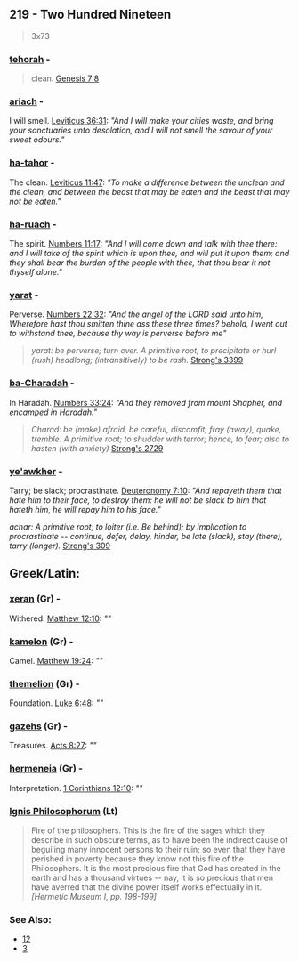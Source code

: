 ## 219 - Two Hundred Nineteen
> 3x73

### [tehorah](/keys/THRH) - 
> clean. [Genesis 7:8](http://biblehub.com/genesis/7-8.htm)

### [ariach](/keys/ARICh) - 
I will smell. [Leviticus 36:31](http://biblehub.com/leviticus/26-31.htm): *"And I will make your cities waste, and bring your sanctuaries unto desolation, and I will not smell the savour of your sweet odours."*

### [ha-tahor](/keys/HTHR) - 
The clean. [Leviticus 11:47](http://biblehub.com/leviticus/11-47.htm): *"To make a difference between the unclean and the clean, and between the beast that may be eaten and the beast that may not be eaten."*

### [ha-ruach](/keys/HRVCh) - 
The spirit. [Numbers 11:17](http://biblehub.com/numbers/11-17.htm): *"And I will come down and talk with thee there: and I will take of the spirit which is upon thee, and will put it upon them; and they shall bear the burden of the people with thee, that thou bear it not thyself alone."*

### [yarat](/keys/IRT) - 
Perverse. [Numbers 22:32](http://biblehub.com/numbers/22-32.htm): *"And the angel of the LORD said unto him, Wherefore hast thou smitten thine ass these three times? behold, I went out to withstand thee, because thy way is perverse before me"*

> *yarat: be perverse; turn over. A primitive root; to precipitate or hurl (rush) headlong; (intransitively) to be rash.* [Strong's 3399](http://biblehub.com/strongs/hebrew/3399.htm)

### [ba-Charadah](/keys/BChRDH) - 
In Haradah. [Numbers 33:24](http://biblehub.com/numbers/33-24.htm): *"And they removed from mount Shapher, and encamped in Haradah."*

> *Charad: be (make) afraid, be careful, discomfit, fray (away), quake, tremble. A primitive root; to shudder with terror; hence, to fear; also to hasten (with anxiety)* [Strong's 2729](http://biblehub.com/strongs/hebrew/2729.htm)

### [ye'awkher](/keys/IAChR) - 
Tarry; be slack; procrastinate. [Deuteronomy 7:10](http://biblehub.com/deuteronomy/7-10.htm): *"And repayeth them that hate him to their face, to destroy them: he will not be slack to him that hateth him, he will repay him to his face."*

*achar: A primitive root; to loiter (i.e. Be behind); by implication to procrastinate -- continue, defer, delay, hinder, be late (slack), stay (there), tarry (longer).* [Strong's 309](http://biblehub.com/strongs/hebrew/309.htm)

## Greek/Latin:

### [xeran](/greek?word=xhran) (Gr) - 
Withered. [Matthew 12:10](http://biblehub.com/matthew/12-10.htm): *""*

### [kamelon](/greek?word=kamhlon) (Gr) - 
Camel. [Matthew 19:24](http://biblehub.com/matthew/19-24.htm): *""*

### [themelion](/greek?word=themelion) (Gr) - 
Foundation. [Luke 6:48](http://biblehub.com/luke/6-48.htm): *""*

### [gazehs](/greek?word=gazhs) (Gr) - 
Treasures. [Acts 8:27](http://biblehub.com/luke/6-48.htm): *""*

### [hermeneia](/greek?word=ermhneia) (Gr) - 
Interpretation. [1 Corinthians 12:10](http://biblehub.com/1_corinthians/12-10.htm): *""*

### [Ignis Philosophorum](/latin?word=Ignis+Philosophorum) (Lt)
> Fire of the philosophers. This is the fire of the sages which they describe in such obscure terms, as to have been the indirect cause of beguiling many innocent persons to their ruin; so even that they have perished in poverty because they know not this fire of the Philosophers. It is the most precious fire that God has created in the earth and has a thousand virtues -- nay, it is so precious that men have averred that the divine power itself works effectually in it. *[Hermetic Museum I, pp. 198-199]*

### See Also:

- [12](12)
- [3](3)